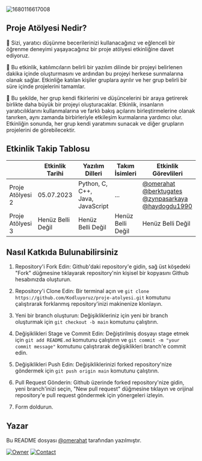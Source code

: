 ![1680116617008](https://github.com/Kodluyoruz/proje-atolyesi/assets/52050768/cc4e5ff9-9b37-4837-ae28-c34904f08b06)


## Proje Atölyesi Nedir?
🚀 Sizi, yaratıcı düşünme becerilerinizi kullanacağınız ve eğlenceli bir öğrenme deneyimi yaşayacağınız bir proje atölyesi etkinliğine davet ediyoruz.

📇 Bu etkinlik, katılımcıların belirli bir yazılım dilinde bir projeyi belirlenen dakika içinde oluşturmasını ve ardından bu projeyi herkese sunmalarına olanak sağlar. Etkinliğe katılan kişiler gruplara ayrılır ve her grup belirli bir süre içinde projelerini tamamlar.

💌 Bu şekilde, her grup kendi fikirlerini ve düşüncelerini bir araya getirerek birlikte daha büyük bir projeyi oluşturacaklar. Etkinlik, insanların yaratıcılıklarını kullanmalarına ve farklı bakış açılarını birleştirmelerine olanak tanırken, aynı zamanda birbirleriyle etkileşim kurmalarına yardımcı olur. Etkinliğin sonunda, her grup kendi yaratımını sunacak ve diğer grupların projelerini de görebilecektir.

## Etkinlik Takip Tablosu
|                  | Etkinlik Tarihi   | Yazılım Dilleri                  | Takım İsimleri    | Etkinlik Görevlileri                                                                                                                                                                     |
|------------------|-------------------|----------------------------------|-------------------|------------------------------------------------------------------------------------------------------------------------------------------------------------------------------------------|
| Proje Atölyesi 2 | 05.07.2023        | Python, C, C++, Java, JavaScript | ...               | [@omerahat](https://github.com/omerahat) [@berktugates](https://github.com/berktugates) [@zynpasarkaya](https://github.com/zynpasarkaya) [@haydogdu1990](https://github.com/haydogdu1990) |
| Proje Atölyesi 3 | Henüz Belli Değil | Henüz Belli Değil                | Henüz Belli Değil | Henüz Belli Değil                                                                                                                                                                        |

## Nasıl Katkıda Bulunabilirsiniz
1. Repository'i Fork Edin: Github'daki repository'e gidin, sağ üst köşedeki "Fork" düğmesine tıklayarak repository'nin kişisel bir kopyasını Github hesabınızda oluşturun.

2. Repository'i Clone Edin: Bir terminal açın ve ``` git clone https://github.com/Kodluyoruz/proje-atolyesi.git ``` komutunu çalıştırarak forklanmış repository'inizi makinenize klonlayın.

3. Yeni bir branch oluşturun: Değişiklikleriniz için yeni bir branch oluşturmak için ``` git checkout -b main ``` komutunu çalıştırın.

4. Değişiklikleri Stage ve Commit Edin: Değiştirilmiş dosyayı stage etmek için ``` git add README.md ``` komutunu çalıştırın ve ``` git commit -m "your commit message" ``` komutunu çalıştırarak değişiklikleri branch'e commit edin.

5. Değişiklikleri Push Edin: Değişikliklerinizi forked repository'nize göndermek için ``` git push origin main ``` komutunu çalıştırın.

6. Pull Request Gönderin: Github üzerinde forked repository'nize gidin, yeni branch'inizi seçin, "New pull request" düğmesine tıklayın ve orijinal repository'e pull request göndermek için yönergeleri izleyin.

7. Form doldurun.

## Yazar

Bu README dosyası [@omerahat](https://github.com/omerahat) tarafından yazılmıştır.

[![Owner](https://img.shields.io/badge/writer-omerahat-red)](https://github.com/omerahat)
[![Contact](https://img.shields.io/badge/contact-linkedin-blue)](https://www.linkedin.com/in/omerahat/)

